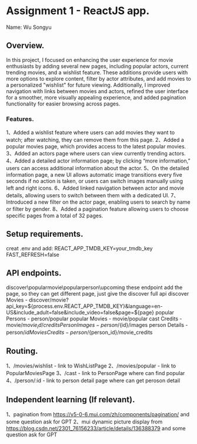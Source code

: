 # Assignment 1 - ReactJS app.

Name: Wu Songyu

## Overview.

In this project, I focused on enhancing the user experience for movie enthusiasts by adding several new pages, including popular actors, current trending movies, and a wishlist feature.  These additions provide users with more options to explore content, filter by actor attributes, and add movies to a personalized "wishlist" for future viewing.  Additionally, I improved navigation with links between movies and actors, refined the user interface for a smoother, more visually appealing experience, and added pagination functionality for easier browsing across pages.

### Features.

1、Added a wishlist feature where users can add movies they want to watch; after watching, they can remove them from this page.
2、Added a popular movies page, which provides access to the latest popular movies.
3、Added an actors page where users can view currently trending actors.
4、Added a detailed actor information page; by clicking “more information,” users can access additional information about the actor.
5、On the detailed information page, a new UI allows automatic image transitions every five seconds if no action is taken, or 
   users can switch images manually using left and right icons.
6、Added linked navigation between actor and movie details, allowing users to switch between them with a dedicated UI.
7、Introduced a new filter on the actor page, enabling users to search by name or filter by gender.
8、Added a pagination feature allowing users to choose specific pages from a total of 32 pages.

## Setup requirements.

creat .env and add:
REACT_APP_TMDB_KEY=your_tmdb_key
FAST_REFRESH=false

## API endpoints.

discover\popularmovie\popularperson\upcoming these  endpoint add the page, so they can get different page, just give the discover full api
discover Movies - discover/movie?api_key=${process.env.REACT_APP_TMDB_KEY}&language=en-US&include_adult=false&include_video=false&page=${page}
popular Persons - person/popular
popular Movies - movie/popular
cast Credits - movie/${movie_id}/credits
Person Images - person/${id}/images
person Details - person/${id}
Movies Credits - person/${person_id}/movie_credits

## Routing.

1、/movies/wishlist - link to WishListPage 
2、/movies/popular - link to PopularMoviesPage
3、/cast - link to PersonPage where can find popular
4、/person/:id - link to person detail page where can get peroson detail

## Independent learning (If relevant).

1、pagination from https://v5-0-6.mui.com/zh/components/pagination/ and some question ask for GPT
2、mui dynamic picture display from https://blog.csdn.net/2301_76156233/article/details/136388379 and some question ask for GPT